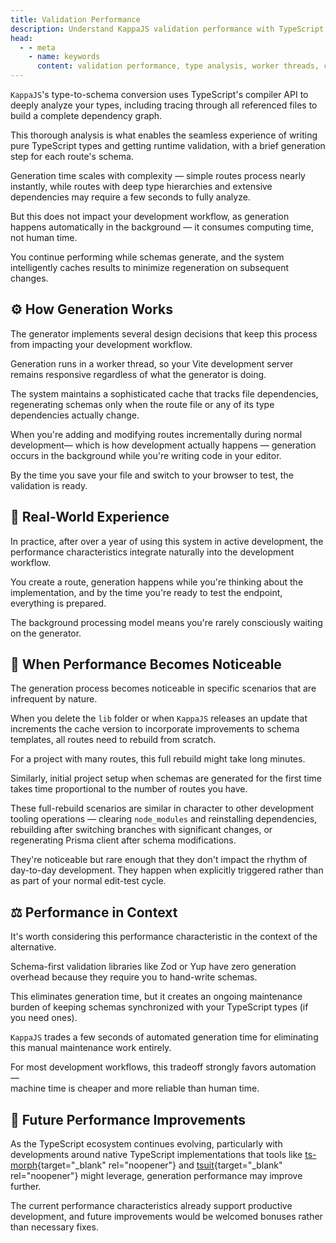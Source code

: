 ```yaml
---
title: Validation Performance
description: Understand KappaJS validation performance with TypeScript compiler analysis, worker thread generation, intelligent caching, and background processing that doesn't impact development workflow.
head:
  - - meta
    - name: keywords
      content: validation performance, type analysis, worker threads, caching, generation time, typescript compiler, background processing, ts-morph, tsuit
---
```


`KappaJS`'s type-to-schema conversion uses TypeScript's compiler API
to deeply analyze your types, including tracing through all referenced files
to build a complete dependency graph.

This thorough analysis is what enables the seamless experience
of writing pure TypeScript types and getting runtime validation,
with a brief generation step for each route's schema.

Generation time scales with complexity — simple routes process nearly instantly,
while routes with deep type hierarchies and extensive dependencies
may require a few seconds to fully analyze.

But this does not impact your development workflow, as generation happens
automatically in the background — it consumes computing time, not human time.

You continue performing while schemas generate, and the system intelligently
caches results to minimize regeneration on subsequent changes.

## ⚙️ How Generation Works

The generator implements several design decisions
that keep this process from impacting your development workflow.

Generation runs in a worker thread,
so your Vite development server remains responsive
regardless of what the generator is doing.

The system maintains a sophisticated cache that tracks file dependencies,
regenerating schemas only when the route file or any of its type dependencies actually change.

When you're adding and modifying routes incrementally during normal development—
which is how development actually happens — generation occurs in the background
while you're writing code in your editor.

By the time you save your file and switch to your browser to test,
the validation is ready.

## 💼 Real-World Experience

In practice, after over a year of using this system in active development,
the performance characteristics integrate naturally into the development workflow.

You create a route, generation happens while you're thinking about the implementation,
and by the time you're ready to test the endpoint, everything is prepared.

The background processing model means you're rarely consciously waiting on the generator.

## 🔄 When Performance Becomes Noticeable

The generation process becomes noticeable in specific scenarios
that are infrequent by nature.

When you delete the `lib` folder or when `KappaJS` releases an update
that increments the cache version to incorporate improvements to schema templates,
all routes need to rebuild from scratch.

For a project with many routes, this full rebuild might take long minutes.

Similarly, initial project setup when schemas are generated for the first time
takes time proportional to the number of routes you have.

These full-rebuild scenarios are similar in character
to other development tooling operations —
clearing `node_modules` and reinstalling dependencies,
rebuilding after switching branches with significant changes,
or regenerating Prisma client after schema modifications.

They're noticeable but rare enough that they don't impact
the rhythm of day-to-day development.
They happen when explicitly triggered
rather than as part of your normal edit-test cycle.

## ⚖️ Performance in Context

It's worth considering this performance characteristic in the context of the alternative.

Schema-first validation libraries like Zod or Yup have zero generation overhead
because they require you to hand-write schemas.

This eliminates generation time, but it creates an ongoing maintenance burden
of keeping schemas synchronized with your TypeScript types (if you need ones).

`KappaJS` trades a few seconds of automated generation time
for eliminating this manual maintenance work entirely.

For most development workflows, this tradeoff strongly favors automation —<br>
machine time is cheaper and more reliable than human time.

## 🚀 Future Performance Improvements

As the TypeScript ecosystem continues evolving,
particularly with developments around native TypeScript implementations
that tools like [ts-morph](https://ts-morph.com/){target="_blank" rel="noopener"}
and [tsuit](https://github.com/sleewoo/tsuit){target="_blank" rel="noopener"} might leverage,
generation performance may improve further.

The current performance characteristics already support productive development,
and future improvements would be welcomed bonuses rather than necessary fixes.

